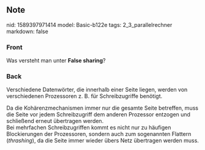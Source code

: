 ## Note
nid: 1589397971414
model: Basic-b122e
tags: 2_3_parallelrechner
markdown: false

### Front
Was versteht man unter <b>False sharing</b>?

### Back
Verschiedene Datenwörter, die innerhalb einer Seite liegen, werden
von verschiedenen Prozessoren z. B. für Schreibzugriffe benötigt.
<div>
  Da die Kohärenzmechanismen immer nur die gesamte Seite betreffen,
  muss die Seite vor jedem Schreibzugriff dem anderen Prozessor
  entzogen und schließend erneut übertragen werden.
</div>
<div>
  Bei mehrfachen Schreibzugriffen kommt es nicht nur zu häufigen
  Blockierungen der Prozessoren, sondern auch zum sogenannten
  Flattern (<i>thrashing</i>), da die Seite immer wieder übers Netz
  übertragen werden muss.
</div>
